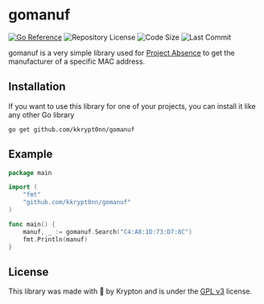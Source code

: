 # gomanuf

[![Go Reference](https://pkg.go.dev/badge/github.com/kkrypt0nn/gomanuf.svg)](https://pkg.go.dev/github.com/kkrypt0nn/gomanuf) ![Repository License](https://img.shields.io/github/license/kkrypt0nn/gomanuf?style=flat-square) ![Code Size](https://img.shields.io/github/languages/code-size/kkrypt0nn/gomanuf?style=flat-square) ![Last Commit](https://img.shields.io/github/last-commit/kkrypt0nn/gomanuf?style=flat-square)

gomanuf is a very simple library used for [Project Absence](https://github.com/ProjectAbsence) to get the manufacturer of a specific MAC address.

## Installation
If you want to use this library for one of your projects, you can install it like any other Go library

```shell
go get github.com/kkrypt0nn/gomanuf
```

## Example
```go
package main

import (
	"fmt"
	"github.com/kkrypt0nn/gomanuf"
)

func main() {
	manuf, _ := gomanuf.Search("C4:A8:1D:73:D7:8C")
	fmt.Println(manuf)
}

```

## License
This library was made with 💜 by Krypton and is under the [GPL v3](LICENSE.md) license.